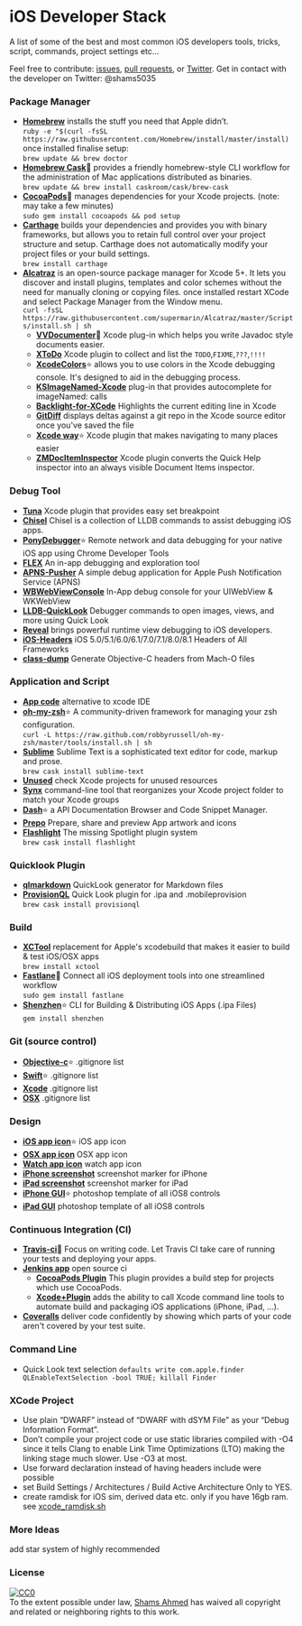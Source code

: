 # iOS Developer Stack
A list of some of the best and most common iOS developers tools, tricks, script, commands, project settings etc...

Feel free to contribute: [issues](https://github.com/shams-ahmed/ios-developers-stack/issues), [pull requests](https://github.com/shams-ahmed/ios-developers-stack/pulls), or [Twitter](https://twitter.com/shams5035). Get in contact with the developer on Twitter: @shams5035

### Package Manager
* [**Homebrew**](http://brew.sh/) installs the stuff you need that Apple didn’t.   
```ruby -e "$(curl -fsSL https://raw.githubusercontent.com/Homebrew/install/master/install)```  
once installed finalise setup:  
```brew update && brew doctor```
* [**Homebrew Cask**](http://caskroom.io/):star2: provides a friendly homebrew-style CLI workflow for the administration of Mac applications distributed as binaries.  
```brew update && brew install caskroom/cask/brew-cask```
* [**CocoaPods**](https://github.com/CocoaPods/CocoaPods):star2: manages dependencies for your Xcode projects. (note: may take a few minutes)  
```sudo gem install cocoapods && pod setup``` 
* [**Carthage**](https://github.com/Carthage/Carthage)  builds your dependencies and provides you with binary frameworks, but allows you to retain full control over your project structure and setup. Carthage does not automatically modify your project files or your build settings.  
```brew install carthage```  
* [**Alcatraz**](http://alcatraz.io/) is an open-source package manager for Xcode 5+. It lets you discover and install plugins, templates and color schemes without the need for manually cloning or copying files. once installed restart XCode and select Package Manager from the Window menu.  
```curl -fsSL https://raw.githubusercontent.com/supermarin/Alcatraz/master/Scripts/install.sh | sh```  
	* [**VVDocumenter**](https://github.com/onevcat/VVDocumenter-Xcode):star2: Xcode plug-in which helps you write Javadoc style documents easier.  
	* [**XToDo**](https://github.com/trawor/XToDo)  Xcode plugin to collect and list the `TODO`,`FIXME`,`???`,`!!!!`
	* [**XcodeColors**](https://github.com/robbiehanson/XcodeColors):star: allows you to use colors in the Xcode debugging console. It's designed to aid in the debugging process.  
	* [**KSImageNamed-Xcode**](https://github.com/ksuther/KSImageNamed-Xcode)  plug-in that provides autocomplete for imageNamed: calls 
	* [**Backlight-for-XCode**](https://github.com/limejelly/Backlight-for-XCode)  Highlights the current editing line in Xcode 
	* [**GitDiff**](https://github.com/johnno1962/GitDiff) displays deltas against a git repo in the Xcode source editor once you've saved the file 
	* [**Xcode way**](https://github.com/onmyway133/XcodeWay):star: Xcode plugin that makes navigating to many places easier  
	* [**ZMDocItemInspector**](https://github.com/zolomatok/ZMDocItemInspector) Xcode plugin converts the Quick Help inspector into an always visible Document Items inspector.
 

### Debug Tool  
* [**Tuna**](https://github.com/dealforest/Tuna) Xcode plugin that provides easy set breakpoint  
* [**Chisel**](https://github.com/facebook/chisel)  Chisel is a collection of LLDB commands to assist debugging iOS apps.  
* [**PonyDebugger**](https://github.com/square/PonyDebugger):star: Remote network and data debugging for your native iOS app using Chrome Developer Tools  
* [**FLEX**](https://github.com/Flipboard/FLEX) An in-app debugging and exploration tool  
* [**APNS-Pusher**](https://github.com/blommegard/APNS-Pusher) A simple debug application for Apple Push Notification Service (APNS)  
* [**WBWebViewConsole**](https://github.com/Naituw/WBWebViewConsole) In-App debug console for your UIWebView & WKWebView  
* [**LLDB-QuickLook**](https://github.com/ryanolsonk/LLDB-QuickLook) Debugger commands to open images, views, and more using Quick Look  
* [**Reveal**](http://revealapp.com/) brings powerful runtime view debugging to iOS developers.  
* [**iOS-Headers**](https://github.com/MP0w/iOS-Headers) iOS 5.0/5.1/6.0/6.1/7.0/7.1/8.0/8.1 Headers of All Frameworks  
* [**class-dump**](https://github.com/nygard/class-dump) Generate Objective-C headers from Mach-O files


### Application and Script  
* [**App code**](https://www.jetbrains.com/objc/) alternative to xcode IDE  
* [**oh-my-zsh**](https://github.com/robbyrussell/oh-my-zsh):star: A community-driven framework for managing your zsh configuration.  
```curl -L https://raw.github.com/robbyrussell/oh-my-zsh/master/tools/install.sh | sh```  
* [**Sublime**](http://www.sublimetext.com/) Sublime Text is a sophisticated text editor for code, markup and prose.   
```brew cask install sublime-text```  
* [**Unused**](http://jeffhodnett.github.io/Unused/) check Xcode projects for unused resources  
* [**Synx**](https://github.com/venmo/synx) command-line tool that reorganizes your Xcode project folder to match your Xcode groups 
* [**Dash**](https://kapeli.com/dash):star: a API Documentation Browser and Code Snippet Manager.  
* [**Prepo**](http://wearemothership.com/work/prepo/) Prepare, share and preview App artwork and icons  
* [**Flashlight**](https://github.com/nate-parrott/Flashlight) The missing Spotlight plugin system  
```brew cask install flashlight```  


### Quicklook Plugin
* [**qlmarkdown**](https://github.com/toland/qlmarkdown) QuickLook generator for Markdown files
* [**ProvisionQL**](https://github.com/ealeksandrov/ProvisionQL) Quick Look plugin for .ipa and .mobileprovision   
```brew cask install provisionql```  


### Build
* [**XCTool**](https://github.com/facebook/xctool) replacement for Apple's xcodebuild that makes it easier to build & test iOS/OSX apps  
```brew install xctool```
* [**Fastlane**](https://github.com/KrauseFx/fastlane):star2: Connect all iOS deployment tools into one streamlined workflow  
```sudo gem install fastlane```
* [**Shenzhen**](https://github.com/nomad/shenzhen):star: CLI for Building & Distributing iOS Apps (.ipa Files)  
```gem install shenzhen```


### Git (source control)
* [**Objective-c**](https://github.com/github/gitignore/blob/master/Objective-C.gitignore):star: .gitignore list  
* [**Swift**](https://github.com/github/gitignore/blob/master/Swift.gitignore):star: .gitignore list  
* [**Xcode**](https://github.com/github/gitignore/blob/master/Global/Xcode.gitignore) .gitignore list  
* [**OSX**](https://github.com/github/gitignore/blob/master/Global/OSX.gitignore) .gitignore list  


### Design 
* [**iOS app icon**](http://appicontemplate.com/ios8):star: iOS app icon
* [**OSX app icon**](http://appicontemplate.com/osx) OSX app icon
* [**Watch app icon**](http://appicontemplate.com/watch) watch app icon
* [**iPhone screenshot**](http://appicontemplate.com/iphonescreenshot) screenshot marker for iPhone
* [**iPad screenshot**](http://appicontemplate.com/ipadscreenshot) screenshot marker for iPad
* [**iPhone GUI**](http://www.teehanlax.com/tools/iphone/):star: photoshop template of all iOS8 controls
* [**iPad GUI**](http://www.teehanlax.com/tools/ipad/) photoshop template of all iOS8 controls


### Continuous Integration (CI)
* [**Travis-ci**](https://travis-ci.com/):star2: Focus on writing code. Let Travis CI take care of running your tests and deploying your apps.  
* [**Jenkins app**](https://github.com/stisti/jenkins-app) open source ci  
	* [**CocoaPods Plugin**](https://wiki.jenkins-ci.org/display/JENKINS/CocoaPods+Plugin) This plugin provides a build step for projects which use CocoaPods.
	* [**Xcode+Plugin**](https://wiki.jenkins-ci.org/display/JENKINS/Xcode+Plugin) adds the ability to call Xcode command line tools to automate build and packaging iOS applications (iPhone, iPad, ...).  
* [**Coveralls**](https://coveralls.io/) deliver code confidently by showing which parts of your code aren't covered by your test suite.  


### Command Line
* Quick Look text selection
```defaults write com.apple.finder QLEnableTextSelection -bool TRUE; killall Finder```


### XCode Project
* Use plain “DWARF” instead of “DWARF with dSYM File” as your “Debug Information Format”.
* Don’t compile your project code or use static libraries compiled with -O4 since it tells Clang to enable Link Time Optimizations (LTO) making the linking stage much slower. Use -O3 at most.
* Use forward declaration instead of having headers include were possible
* set Build Settings / Architectures / Build Active Architecture Only to YES.
* create ramdisk for iOS sim, derived data etc. only if you have 16gb ram. see [xcode_ramdisk.sh](https://gist.github.com/skeeet/2367298)


### More Ideas
add star system of highly recommended


### License
[![CC0](http://i.creativecommons.org/p/zero/1.0/88x31.png)](http://creativecommons.org/publicdomain/zero/1.0/)  
To the extent possible under law, [Shams Ahmed](https://twitter.com/shams5035) has waived all copyright and related or neighboring rights to this work.  

